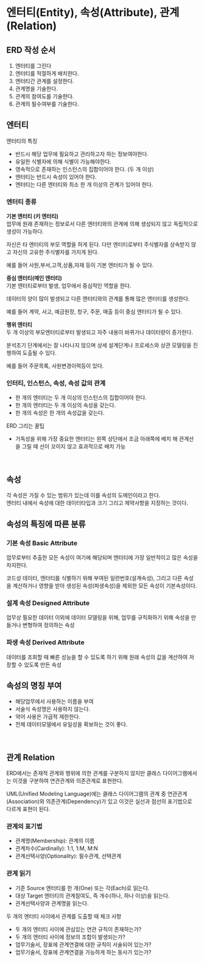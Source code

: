 # 엔터티(Entity), 속성(Attribute), 관계(Relation)

## ERD 작성 순서
1. 엔터티를 그린다
2. 엔터티를 적절하게 배치한다.
3. 엔터티간 관계를 설정한다.
4. 관계명을 기술한다.
5. 관계의 참여도를 기술한다.
6. 관계의 필수여부를 기술한다.

## 엔터티
엔터티의 특징
- 반드시 해당 업무에 필요하고 관리하고자 하는 정보여야한다.
- 유일한 식별자에 의해 식별이 가능해야한다.
- 영속적으로 존재하는 인스턴스의 집합이어야 한다. (두 개 이상)
- 엔터티는 반드시 속성이 있어야 한다.
- 엔터티는 다른 엔터티와 최소 한 개 이상의 관계가 있어야 한다.

### 엔터티 종류

**기본 엔터티 (키 엔터티)**  
업무에 원래 존재하는 정보로서 다른 엔터티와의 관계에 의해 생성되지 않고 독립적으로 생성이 가능하다.  
  
자신은 타 엔터티의 부모 역할을 하게 된다. 다만 엔터티로부터 주식별자를 상속받지 않고 자신의 고유한 주식별자를 가지게 된다.  
  
예를 들어 사원,부서,고객,상품,자재 등이 기본 엔터티가 될 수 있다.
  
**중심 엔터티(메인 엔터티)**  
기본 엔터티로부터 발생, 업무에서 중심적인 역할을 한다.  
  
데이터의 양이 많이 발생되고 다른 엔터티와의 관계를 통해 많은 엔터티를 생성한다.  
  
예를 들어 계약, 사고, 예금원장, 청구, 주문, 매출 등이 중심 엔터티가 될 수 있다.
  
**행위 엔터티**  
두 개 이상의 부모엔터티로부터 발생되고 자주 내용이 바뀌거나 데이터량이 증가한다.  
  
분석초기 단계에서는 잘 나타나지 않으며 상세 설계단계나 프로세스와 상관 모델링을 진행하여 도출될 수 있다.  
  
예를 들어 주문목록, 사원변경이력등이 있다.

### 인터티, 인스턴스, 속성, 속성 값의 관계
- 한 개의 엔터티는 두 개 이상의 인스턴스의 집합이어야 한다.
- 한 개의 엔터티는 두 개 이상의 속성을 갖는다.
- 한 개의 속성은 한 개의 속성값을 갖는다.

ERD 그리는 꿀팁
- 가독성을 위해 가장 중요한 엔터티는 왼쪽 상단에서 조금 아래쪽에 베치 해 관계선을 그릴 때 선이 꼬이지 않고 효과적으로 배치 가능

<br>

## 속성
각 속성은 가질 수 있는 범위가 있는데 이를 속성의 도메인이라고 한다.  
엔터티 내에서 속성에 대한 데이터타입과 크기 그리고 제약사항을 지정하는 것이다.

## 속성의 특징에 따른 분류

### 기본 속성 Basic Attribute
업무로부터 추출한 모든 속성이 여기에 해당되며 엔터티에 가장 일반적이고 많은 속성을 차지한다.  
  
코드성 데이터, 엔터티를 식별하기 위해 부여된 일련번호(설계속성), 그리고 다른 속성을 계산하거나 영향을 받아 생성된 속성(파생속성)을 제외한 모든 속성이 기본속성이다.  

### 설계 속성 Designed Attribute
업무상 필요한 데이터 이외에 데이터 모델링을 위해, 업무를 규칙화하기 위해 속성을 만들거나 변형하여 정의하는 속성

### 파생 속성 Derived Attribute
데이터를 조회할 때 빠른 성능을 할 수 있도록 하기 위해 원래 속성의 값을 계산하여 저장할 수 있도록 만든 속성

## 속성의 명칭 부여
- 해당업무에서 사용하는 이름을 부여
- 서술식 속성명은 사용하지 않는다.
- 약어 사용은 가급적 제한한다.
- 전체 데이터모델에서 유일성을 확보하는 것이 좋다.

<br>

## 관계 Relation
ERD에서는 존재적 관계와 행위에 의한 관계를 구분하지 않지만 클래스 다이어그램에서는 이것을 구분하여 연관관계와 의존관계로 표현한다.  
  
UML(Unified Modeling Language)에는 클래스 다이어그램의 관계 중 연관관계(Association)와 의존관계(Dependency)가 있고 이것은 실선과 점선의 표기법으로 다르게 표현이 된다.

### 관계의 표기법
- 관계명(Membership): 관계의 이름
- 관계차수(Cardinally): 1:1, 1:M, M:N
- 관계선택사양(Optionality): 필수관계, 선택관계

### 관계 읽기
- 기준 Source 엔터티를 한 개(One) 또는 각(Each)로 읽는다.
- 대상 Target 엔터티의 관계참여도, 즉 개수(하나, 하나 이상)을 읽는다.
- 관계선택사양과 관계명을 읽는다.

두 개의 엔터티 사이에서 관계를 도출할 때 체크 사항
- 두 개의 엔터티 사이에 관심있는 연관 규칙이 존재하는가?
- 두 개의 엔터티 사이에 정보의 조합이 발생되는가?
- 업무기술서, 장표에 관계연결에 대한 규칙이 서술되어 있는가?
- 업무기술서, 장표에 관계연결을 가능하게 하는 동사가 있는가?
